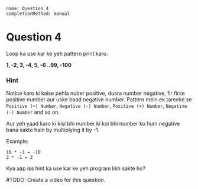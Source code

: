 ```ngMeta
name: Question 4
completionMethod: manual
```

# Question 4

Loop ka use kar ke yeh pattern print karo.

**1, -2, 3, -4, 5, -6 ..99, -100**

### Hint

Notice karo ki kaise pehla nuber positive, dusra number negative, fir firse positive number aur uske baad negative number. Pattern mein ek tareeke se `Positive (+) Number`, `Negative (-) Number`, `Positive (+) Number`, `Negative (-) Number` and so on.

Aur yeh yaad karo ki kisi bhi number ki koi bhi number ko hum negative bana sakte hain by multiplying it by -1.

Example:

```
10 * -1 = -10
2 * -1 = 2
```

Kya aap iss hint ka use kar ke yeh program likh sakte ho?

#TODO: Create a video for this question.
